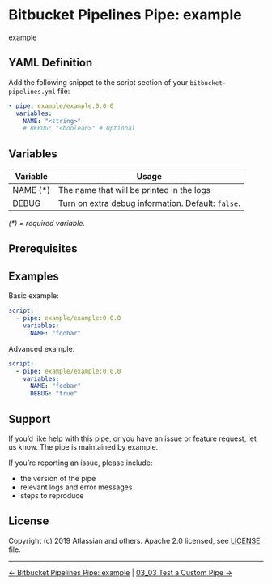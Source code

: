 # Bitbucket Pipelines Pipe: example

example

## YAML Definition

Add the following snippet to the script section of your `bitbucket-pipelines.yml` file:

```yaml
- pipe: example/example:0.0.0
  variables:
    NAME: "<string>"
    # DEBUG: "<boolean>" # Optional
```
## Variables

| Variable | Usage                                              |
|----------|----------------------------------------------------|
| NAME (*) | The name that will be printed in the logs          |
| DEBUG    | Turn on extra debug information. Default: `false`. |

_(*) = required variable._

## Prerequisites

## Examples

Basic example:

```yaml
script:
  - pipe: example/example:0.0.0
    variables:
      NAME: "foobar"
```

Advanced example:

```yaml
script:
  - pipe: example/example:0.0.0
    variables:
      NAME: "foobar"
      DEBUG: "true"
```

## Support
If you’d like help with this pipe, or you have an issue or feature request, let us know.
The pipe is maintained by example.

If you’re reporting an issue, please include:

- the version of the pipe
- relevant logs and error messages
- steps to reproduce

## License
Copyright (c) 2019 Atlassian and others.
Apache 2.0 licensed, see [LICENSE](LICENSE.txt) file.

<!-- FooterStart -->
---
[← Bitbucket Pipelines Pipe: example](../advanced-bash/README.md) | [03_03 Test a Custom Pipe →](../../03_03_test_a_custom_pipe/README.md)
<!-- FooterEnd -->
